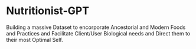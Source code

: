 # Nutritionist-GPT
Building a massive Dataset to encorporate Ancestorial and Modern Foods and Practices and Facilitate Client/User Biological needs and Direct them to their most Optimal Self.
